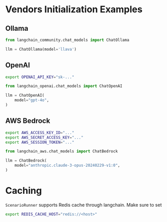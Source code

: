 # Vendors Initialization Examples

## Ollama

```python
from langchain_community.chat_models import ChatOllama

llm = ChatOllama(model='llava')
```

## OpenAI

```bash
export OPENAI_API_KEY="sk-..."
```

```python
from langchain_openai.chat_models import ChatOpenAI

llm = ChatOpenAI(
    model="gpt-4o",
)
```

## AWS Bedrock

```bash
export AWS_ACCESS_KEY_ID="..."
export AWS_SECRET_ACCESS_KEY="..."
export AWS_SESSION_TOKEN="..."
```

```python
from langchain_aws.chat_models import ChatBedrock

llm = ChatBedrock(
    model="anthropic.claude-3-opus-20240229-v1:0",
)
```

# Caching

`ScenarioRunner` supports Redis cache through langchain. Make sure to set

```bash
export REDIS_CACHE_HOST="redis://<host>"
```
